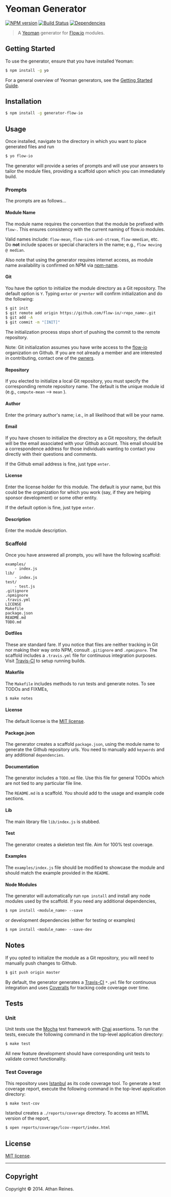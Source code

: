 Yeoman Generator
================
[![NPM version][npm-image]][npm-url] [![Build Status][travis-image]][travis-url] [![Dependencies][dependencies-image]][dependencies-url]

> A [Yeoman](http://yeoman.io) generator for [Flow.io](https://github.com/flow-io) modules.


## Getting Started

To use the generator, ensure that you have installed Yeoman:

``` bash
$ npm install -g yo
```

For a general overview of Yeoman generators, see the [Getting Started Guide](http://yeoman.io/learning/).


## Installation

``` bash
$ npm install -g generator-flow-io
```

## Usage 

Once installed, navigate to the directory in which you want to place generated files and run

``` bash
$ yo flow-io
```

The generator will provide a series of prompts and will use your answers to tailor the module files, providing a scaffold upon which you can immediately build.

### Prompts

The prompts are as follows...


#### Module Name

The module name requires the convention that the module be prefixed with `flow-`. This ensures consistency with the current naming of flow.io modules.

Valid names include: `flow-mean`, `flow-sink-and-stream`, `flow-mmedian`, etc. Do __not__ include spaces or special characters in the name; e.g., `flow moving @ median`.

Also note that using the generator requires internet access, as module name availability is confirmed on NPM via [npm-name](https://github.com/sindresorhus/npm-name). 


#### Git

You have the option to initialize the module directory as a Git repository. The default option is `Y`. Typing `enter` or `y+enter` will confirm initialization and do the following:

``` bash
$ git init
$ git remote add origin https://github.com/flow-io/<repo_name>.git
$ git add -A
$ git commit -m "[INIT]"
```

The initialization process stops short of pushing the commit to the remote repository.

Note: Git initialization assumes you have write access to the [flow-io](https://github.com/flow-io) organization on Github. If you are not already a member and are interested in contributing, contact one of the [owners](https://github.com/kgryte).


#### Repository

If you elected to initialize a local Git repository, you must specify the corresponding remote repository name. The default is the unique module id (e.g., `compute-mean` --> `mean` ).


#### Author

Enter the primary author's name; i.e., in all likelihood that will be your name.


#### Email

If you have chosen to initialize the directory as a Git repository, the default will be the email associated with your Github account. This email should be a correspondence address for those individuals wanting to contact you directly with their questions and comments.

If the Github email address is fine, just type `enter`.


#### License

Enter the license holder for this module. The default is your name, but this could be the organization for which you work (say, if they are helping sponsor development) or some other entity.

If the default option is fine, just type `enter`.


#### Description

Enter the module description.


### Scaffold

Once you have answered all prompts, you will have the following scaffold:

```
examples/
	- index.js
lib/
	- index.js
test/
	- test.js
.gitignore
.npmignore
.travis.yml
LICENSE
Makefile
package.json
README.md
TODO.md
```

#### Dotfiles

These are standard fare. If you notice that files are neither tracking in Git nor making their way onto NPM, consult `.gitignore` and `.npmignore`. The scaffold includes a `.travis.yml` file for continuous integration purposes. Visit [Travis-CI](https://travis-ci.org/) to setup running builds.

#### Makefile

The `Makefile` includes methods to run tests and generate notes. To see TODOs and FIXMEs,

``` bash
$ make notes
```


#### License

The default license is the [MIT license](http://opensource.org/licenses/MIT).


#### Package.json

The generator creates a scaffold `package.json`, using the module name to generate the Github repository urls. You need to manually add `keywords` and any additional `dependencies`.


#### Documentation

The generator includes a `TODO.md` file. Use this file for general TODOs which are not tied to any particular file line.

The `README.md` is a scaffold. You should add to the usage and example code sections.


#### Lib

The main library file `lib/index.js` is stubbed.


#### Test

The generator creates a skeleton test file. Aim for 100% test coverage.


#### Examples

The `examples/index.js` file should be modified to showcase the module and should match the example provided in the `README`.


#### Node Modules

The generator will automatically run `npm install` and install any node modules used by the scaffold. If you need any additional dependencies,

``` bash
$ npm install <module_name> --save
```

or development dependencies (either for testing or examples)

``` bash
$ npm install <module_name> --save-dev
```



## Notes

If you opted to initialize the module as a Git repository, you will need to manually push changes to Github.

``` bash
$ git push origin master
```

By default, the generator generates a [Travis-CI](https://travis-ci.org/) `*.yml` file for continuous integration and uses [Coveralls](https://coveralls.io/) for tracking code coverage over time.



## Tests

### Unit

Unit tests use the [Mocha](http://visionmedia.github.io/mocha) test framework with [Chai](http://chaijs.com) assertions. To run the tests, execute the following command in the top-level application directory:

``` bash
$ make test
```

All new feature development should have corresponding unit tests to validate correct functionality.


### Test Coverage

This repository uses [Istanbul](https://github.com/gotwarlost/istanbul) as its code coverage tool. To generate a test coverage report, execute the following command in the top-level application directory:

``` bash
$ make test-cov
```

Istanbul creates a `./reports/coverage` directory. To access an HTML version of the report,

``` bash
$ open reports/coverage/lcov-report/index.html
```


## License

[MIT license](http://opensource.org/licenses/MIT).


---
## Copyright

Copyright &copy; 2014. Athan Reines.




[npm-image]: http://img.shields.io/npm/v/generator-flow-io.svg
[npm-url]: https://npmjs.org/package/generator-flow-io

[travis-image]: http://img.shields.io/travis/flow-io/generator-flow-io/master.svg
[travis-url]: https://travis-ci.org/flow-io/generator-flow-io

[coveralls-image]: https://img.shields.io/coveralls/flow-io/generator-flow-io/master.svg
[coveralls-url]: https://coveralls.io/r/flow-io/generator-flow-io?branch=master

[dependencies-image]: http://img.shields.io/david/flow-io/generator-flow-io.svg
[dependencies-url]: https://david-dm.org/flow-io/generator-flow-io

[dev-dependencies-image]: http://img.shields.io/david/dev/flow-io/generator-flow-io.svg
[dev-dependencies-url]: https://david-dm.org/dev/flow-io/generator-flow-io

[github-issues-image]: http://img.shields.io/github/issues/flow-io/generator-flow-io.svg
[github-issues-url]: https://github.com/flow-io/generator-flow-io/issues